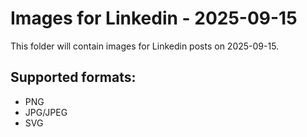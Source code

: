 # Images for Linkedin - 2025-09-15

This folder will contain images for Linkedin posts on 2025-09-15.

## Supported formats:
- PNG
- JPG/JPEG
- SVG
